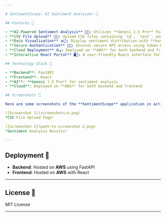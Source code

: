```yaml
---

# SentimentScope: AI Sentiment Analyszer 🚀

## Features 🌟

- **AI-Powered Sentiment Analysis** 🤖💬: Utilizes **Gemini 1.5 Pro** for accurate sentiment analysis, classifying text as **positive**, **negative**, or **neutral**.
- **CSV File Upload** 📂🔼: Upload CSV files containing `id`, `text`, and optional `timestamp` for bulk sentiment analysis.
- **Data Visualization** 📊🎨: Display sentiment distribution with **bar charts** and **pie charts** for easy insights.
- **Secure Authentication** 🔐💼: Ensures secure API access using token-based authentication.
- **Cloud Deployment** 🌐☁️: Deployed on **AWS** for both backend and frontend hosting.
- **Interactive React Portal** 🖥️🎯: A user-friendly React interface for uploading files and viewing analysis results in real-time.

## Technology Stack 🧰

- **Backend**: FastAPI
- **Frontend**: React
- **AI**: **Gemini 1.5 Pro** for sentiment analysis
- **Cloud**: Deployed on **AWS** for both backend and frontend

## Screenshots 📸

Here are some screenshots of the **SentimentScope** application in action:

![Screenshot 1](screenshots/a.png)  
*CSV File Upload Page*

![Screenshot 2](path-to-screenshot-2.png)  
*Sentiment Analysis Results*

---
```


## Deployment 🚀

- **Backend**: Hosted on **AWS** using FastAPI
- **Frontend**: Hosted on **AWS** with React

---

## License 📜

MIT License

---
